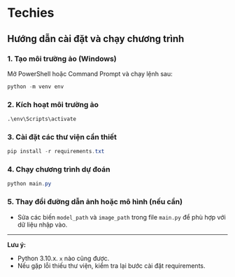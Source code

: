 # Techies

## Hướng dẫn cài đặt và chạy chương trình

### 1. Tạo môi trường ảo (Windows)

Mở PowerShell hoặc Command Prompt và chạy lệnh sau:

```powershell
python -m venv env
```

### 2. Kích hoạt môi trường ảo

```cmd
.\env\Scripts\activate
```

### 3. Cài đặt các thư viện cần thiết

```powershell
pip install -r requirements.txt
```

### 4. Chạy chương trình dự đoán

```powershell
python main.py
```

### 5. Thay đổi đường dẫn ảnh hoặc mô hình (nếu cần)

- Sửa các biến `model_path` và `image_path` trong file `main.py` để phù hợp với dữ liệu nhập vào.

---

**Lưu ý:**

- Python 3.10.x. `x` nào cũng được.
- Nếu gặp lỗi thiếu thư viện, kiểm tra lại bước cài đặt requirements.
